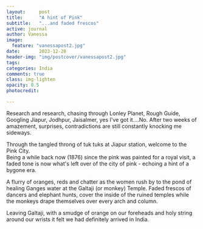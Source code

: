 ```yaml
---
layout:     post
title:      "A hint of Pink"
subtitle:   "...and faded frescos"
active: journal
author: Vanessa
image:
  feature: "vanessapost2.jpg"
date:       2023-12-28 
header-img: "img/postcover/vanessapost2.jpg"
tags: 
categories: India
comments: true
class: img-lighten 
opacity: 0.5
photocredit:

---
```


Research and research, chasing through Lonley Planet, Rough Guide, 
Googling Jiapur, Jodhpur, Jaisalmer, yes I've got it....No. After two weeks
of amazement, surprises, contradictions are still constantly knocking 
me sideways. 

Through the tangled throng of tuk tuks at Jiapur station, welcome to the Pink City.  
Being a while back now (1876) since the pink was painted for a royal visit, a faded tone is now what's left over of the city of pink -  echoing a hint of a bygone era.

A flurry of oranges, reds and chatter as the women rush by to the pond of healing Ganges water at the Galtaji (or monkey) Temple. Faded frescos of dancers and elephant hunts, cover the inside of the ruined temples while the monkeys drape themselves over every arch and column. 

Leaving Galtaji, with a smudge of orange on our foreheads and holy string around our wrists it felt we had definitely arrived in India.







